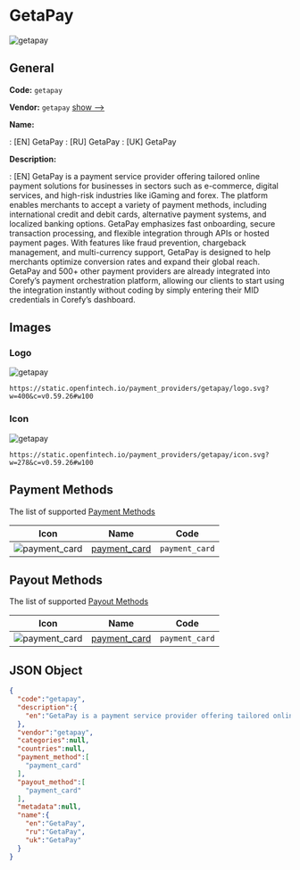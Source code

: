 
# GetaPay 
![getapay](https://static.openfintech.io/payment_providers/getapay/logo.svg?w=400&c=v0.59.26#w100)  

## General 
 
**Code:** `getapay` 
 
**Vendor:** `getapay` [show -->](/vendors/getapay/) 
 
**Name:** 
 
:	[EN] GetaPay 
:	[RU] GetaPay 
:	[UK] GetaPay 
 
**Description:** 
 
: [EN] GetaPay is a payment service provider offering tailored online payment solutions for businesses in sectors such as e-commerce, digital services, and high-risk industries like iGaming and forex. The platform enables merchants to accept a variety of payment methods, including international credit and debit cards, alternative payment systems, and localized banking options. GetaPay emphasizes fast onboarding, secure transaction processing, and flexible integration through APIs or hosted payment pages. With features like fraud prevention, chargeback management, and multi-currency support, GetaPay is designed to help merchants optimize conversion rates and expand their global reach. GetaPay and 500+ other payment providers are already integrated into Corefy’s payment orchestration platform, allowing our clients to start using the integration instantly without coding by simply entering their MID credentials in Corefy’s dashboard. 
 

## Images 

### Logo 
 
![getapay](https://static.openfintech.io/payment_providers/getapay/logo.svg?w=400&c=v0.59.26#w100)  

```
https://static.openfintech.io/payment_providers/getapay/logo.svg?w=400&c=v0.59.26#w100
```  

### Icon 
 
![getapay](https://static.openfintech.io/payment_providers/getapay/icon.svg?w=278&c=v0.59.26#w100)  

```
https://static.openfintech.io/payment_providers/getapay/icon.svg?w=278&c=v0.59.26#w100
```  

## Payment Methods 
 
The list of supported [Payment Methods](/payment-methods/) 

|Icon|Name|Code| 
|:---:|:---:|:---:| 
|![payment_card](https://static.openfintech.io/payment_methods/payment_card/icon.svg?w=278&c=v0.59.26#w100) |[payment_card](/payment-methods/payment_card/)|`payment_card`| 
 

## Payout Methods 
 
The list of supported [Payout Methods](/payout-methods/) 

|Icon|Name|Code| 
|:---:|:---:|:---:| 
|![payment_card](https://static.openfintech.io/payout_methods/payment_card/icon.svg?w=278&c=v0.59.26#w40) |[payment_card](payout-methodspayment_card/)|`payment_card`| 
 

## JSON Object 

```json
{
  "code":"getapay",
  "description":{
    "en":"GetaPay is a payment service provider offering tailored online payment solutions for businesses in sectors such as e-commerce, digital services, and high-risk industries like iGaming and forex. The platform enables merchants to accept a variety of payment methods, including international credit and debit cards, alternative payment systems, and localized banking options. GetaPay emphasizes fast onboarding, secure transaction processing, and flexible integration through APIs or hosted payment pages. With features like fraud prevention, chargeback management, and multi-currency support, GetaPay is designed to help merchants optimize conversion rates and expand their global reach. GetaPay and 500+ other payment providers are already integrated into Corefy\u2019s payment orchestration platform, allowing our clients to start using the integration instantly without coding by simply entering their MID credentials in Corefy\u2019s dashboard."
  },
  "vendor":"getapay",
  "categories":null,
  "countries":null,
  "payment_method":[
    "payment_card"
  ],
  "payout_method":[
    "payment_card"
  ],
  "metadata":null,
  "name":{
    "en":"GetaPay",
    "ru":"GetaPay",
    "uk":"GetaPay"
  }
}
```  
